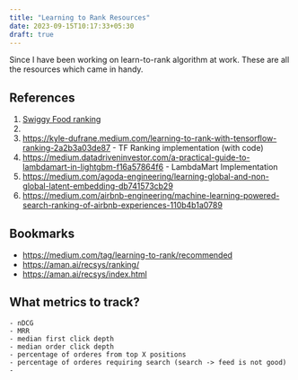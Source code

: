 ```yaml
---
title: "Learning to Rank Resources"
date: 2023-09-15T10:17:33+05:30
draft: true
---
```


Since I have been working on learn-to-rank algorithm at work. These are all the resources which came in handy.


## References
1. [Swiggy Food ranking](https://bytes.swiggy.com/evolution-of-and-experiments-with-feed-ranking-at-swiggy-17204769e79f)
2. 
3. https://kyle-dufrane.medium.com/learning-to-rank-with-tensorflow-ranking-2a2b3a03de87 - TF Ranking implementation (with code)
4. https://medium.datadriveninvestor.com/a-practical-guide-to-lambdamart-in-lightgbm-f16a57864f6 - LambdaMart Implementation
5. https://medium.com/agoda-engineering/learning-global-and-non-global-latent-embedding-db741573cb29
6. https://medium.com/airbnb-engineering/machine-learning-powered-search-ranking-of-airbnb-experiences-110b4b1a0789



## Bookmarks
- https://medium.com/tag/learning-to-rank/recommended
- https://aman.ai/recsys/ranking/
- https://aman.ai/recsys/index.html



## What metrics to track?
    - nDCG
    - MRR
    - median first click depth
    - median order click depth
    - percentage of orderes from top X positions
    - percentage of orderes requiring search (search -> feed is not good)
    - 